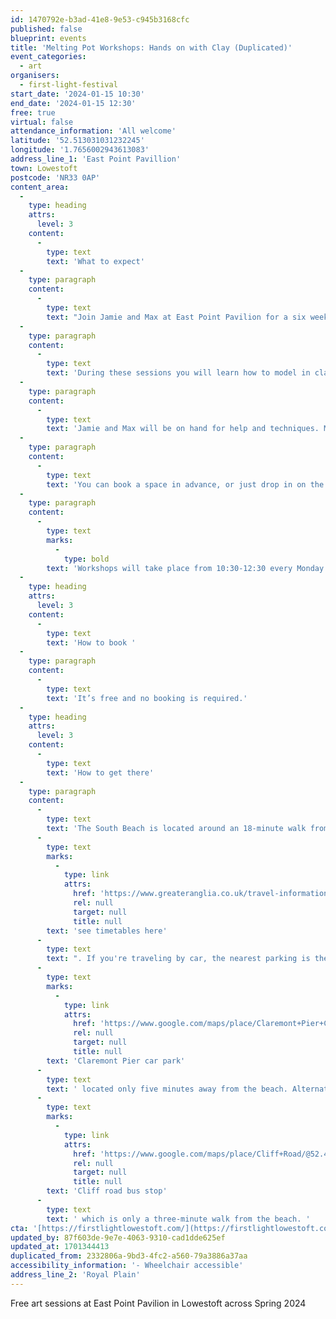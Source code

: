 ```yaml
---
id: 1470792e-b3ad-41e8-9e53-c945b3168cfc
published: false
blueprint: events
title: 'Melting Pot Workshops: Hands on with Clay (Duplicated)'
event_categories:
  - art
organisers:
  - first-light-festival
start_date: '2024-01-15 10:30'
end_date: '2024-01-15 12:30'
free: true
virtual: false
attendance_information: 'All welcome'
latitude: '52.513031031232245'
longitude: '1.7656002943613083'
address_line_1: 'East Point Pavillion'
town: Lowestoft
postcode: 'NR33 0AP'
content_area:
  -
    type: heading
    attrs:
      level: 3
    content:
      -
        type: text
        text: 'What to expect'
  -
    type: paragraph
    content:
      -
        type: text
        text: "Join Jamie and Max at East Point Pavilion for a six week of workshop playing with clay!\_"
  -
    type: paragraph
    content:
      -
        type: text
        text: 'During these sessions you will learn how to model in clay, make a mould from your model, cast your model into plaster and paint them.'
  -
    type: paragraph
    content:
      -
        type: text
        text: 'Jamie and Max will be on hand for help and techniques. Materials provided and totally free!'
  -
    type: paragraph
    content:
      -
        type: text
        text: 'You can book a space in advance, or just drop in on the day.'
  -
    type: paragraph
    content:
      -
        type: text
        marks:
          -
            type: bold
        text: 'Workshops will take place from 10:30-12:30 every Monday from 15 Jan - 19 Feb. You can stay for the whole session, or drop in when you can.'
  -
    type: heading
    attrs:
      level: 3
    content:
      -
        type: text
        text: 'How to book '
  -
    type: paragraph
    content:
      -
        type: text
        text: 'It’s free and no booking is required.'
  -
    type: heading
    attrs:
      level: 3
    content:
      -
        type: text
        text: 'How to get there'
  -
    type: paragraph
    content:
      -
        type: text
        text: 'The South Beach is located around an 18-minute walk from the Lowestoft train station, '
      -
        type: text
        marks:
          -
            type: link
            attrs:
              href: 'https://www.greateranglia.co.uk/travel-information/station-information/lwt'
              rel: null
              target: null
              title: null
        text: 'see timetables here'
      -
        type: text
        text: ". If you're traveling by car, the nearest parking is the "
      -
        type: text
        marks:
          -
            type: link
            attrs:
              href: 'https://www.google.com/maps/place/Claremont+Pier+Car+Park/@52.4648551,1.7425626,17.31z/data=!4m23!1m16!4m15!1m6!1m2!1s0x47da1a5ad8e25663:0x8ffec959a50416c7!2sClaremont+Pier+Car+Park,+24+Claremont+Rd,+Lowestoft+NR33+0BS!2m2!1d1.7447877!2d52.4658653!1m6!1m2!1s0x47da1b9bca16264d:0xe1888db32a66427d!2sSouth+Beach+Lowestoft,+South+Beach,+Lowestoft+NR33+0QG!2m2!1d1.7441859!2d52.4632979!3e2!3m5!1s0x47da1a5ad8e25663:0x8ffec959a50416c7!8m2!3d52.4658653!4d1.7447877!16s%2Fg%2F12qgjfms5'
              rel: null
              target: null
              title: null
        text: 'Claremont Pier car park'
      -
        type: text
        text: ' located only five minutes away from the beach. Alternatively, take a bus from the '
      -
        type: text
        marks:
          -
            type: link
            attrs:
              href: 'https://www.google.com/maps/place/Cliff+Road/@52.4609183,1.7390988,17.21z/data=!4m9!1m2!2m1!1slowestoft+bus+station!3m5!1s0x47da1a45146c2689:0xeca8cac538c5f6d7!8m2!3d52.464108!4d1.742947!16s%2Fg%2F1q67qw2f8'
              rel: null
              target: null
              title: null
        text: 'Cliff road bus stop'
      -
        type: text
        text: ' which is only a three-minute walk from the beach. '
cta: '[https://firstlightlowestoft.com/](https://firstlightlowestoft.com/)'
updated_by: 87f603de-9e7e-4063-9310-cad1dde625ef
updated_at: 1701344413
duplicated_from: 2332806a-9bd3-4fc2-a560-79a3886a37aa
accessibility_information: '- Wheelchair accessible'
address_line_2: 'Royal Plain'
---
```

Free art sessions at East Point Pavilion in Lowestoft across Spring 2024